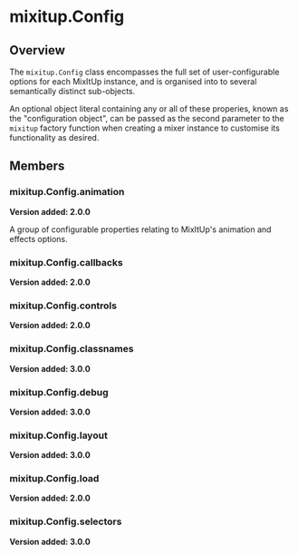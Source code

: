 # mixitup.Config

## Overview

The `mixitup.Config` class encompasses the full set of user-configurable
options for each MixItUp instance, and is organised into to several
semantically distinct sub-objects.

An optional object literal containing any or all of these properies,
known as the "configuration object", can be passed as the second parameter to
the `mixitup` factory function when creating a mixer instance to customise its
functionality as desired.




## Members

### <a id="mixitup.Config.animation">mixitup.Config.animation</a>

**Version added: 2.0.0**



A group of configurable properties relating to MixItUp's animation and effects options.




> 
### <a id="mixitup.Config.callbacks">mixitup.Config.callbacks</a>

**Version added: 2.0.0**








> 
### <a id="mixitup.Config.controls">mixitup.Config.controls</a>

**Version added: 2.0.0**








> 
### <a id="mixitup.Config.classnames">mixitup.Config.classnames</a>

**Version added: 3.0.0**








> 
### <a id="mixitup.Config.debug">mixitup.Config.debug</a>

**Version added: 3.0.0**








> 
### <a id="mixitup.Config.layout">mixitup.Config.layout</a>

**Version added: 3.0.0**








> 
### <a id="mixitup.Config.load">mixitup.Config.load</a>

**Version added: 2.0.0**








> 
### <a id="mixitup.Config.selectors">mixitup.Config.selectors</a>

**Version added: 3.0.0**








> 
